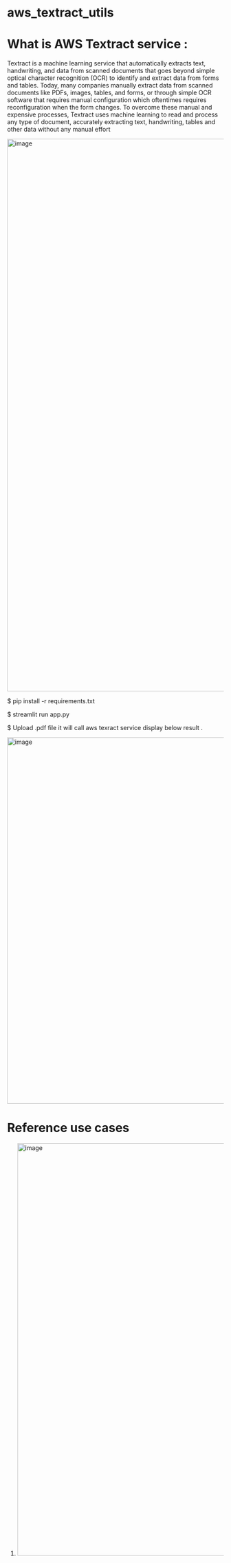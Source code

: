 # aws_textract_utils

# What is AWS Textract service :

Textract is a machine learning service that automatically extracts text, handwriting, and data from scanned documents that goes beyond simple optical character recognition (OCR) to identify and extract data from forms and tables. Today, many companies manually extract data from scanned documents like PDFs, images, tables, and forms, or through simple OCR software that requires manual configuration which oftentimes requires reconfiguration when the form changes. To overcome these manual and expensive processes, Textract uses machine learning to read and process any type of document, accurately extracting text, handwriting, tables and other data without any manual effort


<img width="1282" alt="image" src="https://github.com/user-attachments/assets/3838f5b1-d25d-46ba-be13-46fce82695fc">




$ pip install -r requirements.txt

$ streamlit run app.py

$ Upload .pdf file it will call aws texract service display below result .

<img width="850" alt="image" src="https://github.com/user-attachments/assets/791fa807-80fa-4ec3-aca7-6d43c222dadb">


# Reference use cases
1. <img width="957" alt="image" src="https://github.com/user-attachments/assets/29ae6b48-1233-4534-841c-036a072ae5c1">

